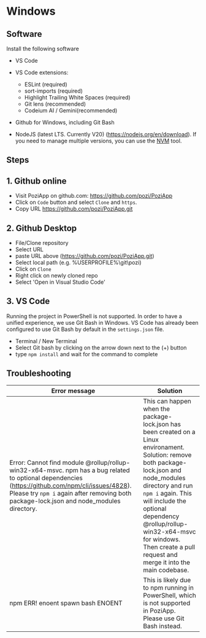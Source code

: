 
# Windows

## Software

Install the following software
* VS Code
* VS Code extensions:
  - ESLint (required)
  - sort-imports (required)
  - Highlight Trailing White Spaces (required)
  - Git lens (recommended)
  - Codeium AI / Gemini(recommended)

* Github for Windows, including Git Bash
* NodeJS (latest LTS. Currently V20) (https://nodejs.org/en/download). If you need to manage multiple versions, you can use the [NVM](https://github.com/nvm-sh/nvm) tool.


## Steps

## 1. Github online

* Visit PoziApp on github.com: https://github.com/pozi/PoziApp
* Click on `Code` button and select `Clone` and `https`.
* Copy URL https://github.com/pozi/PoziApp.git

## 2. Github Desktop
* File/Clone repository
* Select URL
* paste URL above (https://github.com/pozi/PoziApp.git)
* Select local path (e.g. %USERPROFILE%\git\pozi)
* Click on `Clone`
* Right click on newly cloned repo
* Select 'Open in Visual Studio Code'

## 3. VS Code

Running the project in PowerShell is not supported. In order to have a unified experience, we use Git Bash in Windows. VS Code has already been configured to use Git Bash by default in the `settings.json` file.

* Terminal / New Terminal
* Select Git bash by clicking on the arrow down next to the (+) button
* type `npm install` and wait for the command to complete

## Troubleshooting

Error message | Solution
--- | ---
Error: Cannot find module @rollup/rollup-win32-x64-msvc. npm has a bug related to optional dependencies (https://github.com/npm/cli/issues/4828). Please try `npm i` again after removing both package-lock.json and node_modules directory. | This can happen when the package-lock.json has been created on a Linux environament. Solution: remove both package-lock.json and node_modules directory and run `npm i` again. This will include the optional dependency @rollup/rollup-win32-x64-msvc for windows. Then create a pull request and merge it into the main codebase.
npm ERR! enoent spawn bash ENOENT | This is likely due to npm running in PowerShell, which is not supported in PoziApp. Please use Git Bash instead.